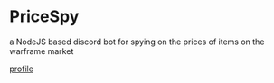 # PriceSpy
a NodeJS based discord bot for spying on the prices of items on the warframe market

[profile](wfm://warframe.market/profile/VaporTrader)
